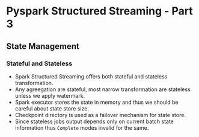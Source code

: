 # Pyspark Structured Streaming - Part 3

## State Management

### Stateful and Stateless

- Spark Structured Streaming offers both stateful and stateless transformation.
- Any agreegation are stateful, most narrow transformation are stateless unless we apply watermark.
- Spark executor stores the state in memory and thus we should be careful about state store size.
- Checkpoint directory is used as a failover mechanism for state store.
- Since stateless jobs output depends only on current batch state information thus `Complete` modes invalid for the same.
